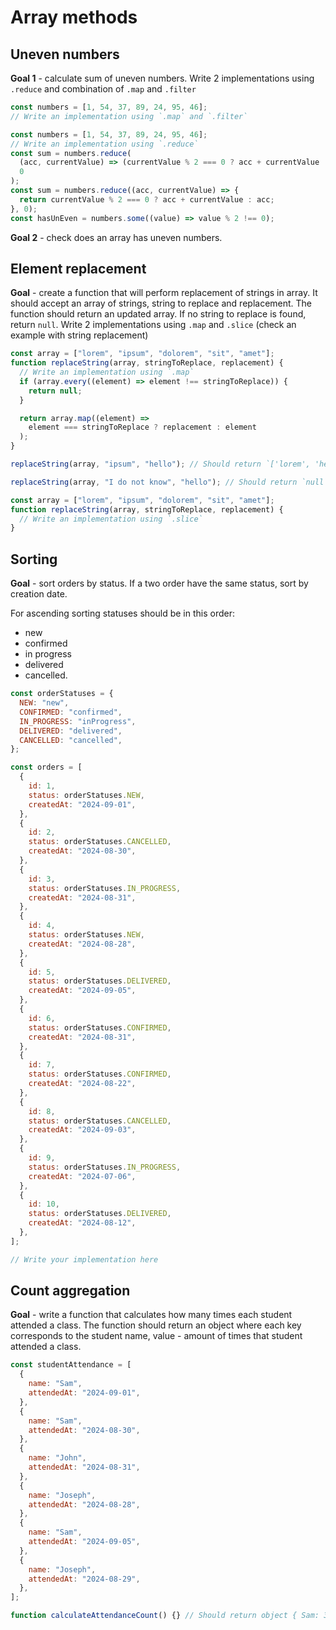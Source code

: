 # Array methods

## Uneven numbers

**Goal 1** - calculate sum of uneven numbers. Write 2 implementations using `.reduce` and combination of `.map` and `.filter`

```js
const numbers = [1, 54, 37, 89, 24, 95, 46];
// Write an implementation using `.map` and `.filter`
```

```js
const numbers = [1, 54, 37, 89, 24, 95, 46];
// Write an implementation using `.reduce`
const sum = numbers.reduce(
  (acc, currentValue) => (currentValue % 2 === 0 ? acc + currentValue : acc),
  0
);
const sum = numbers.reduce((acc, currentValue) => {
  return currentValue % 2 === 0 ? acc + currentValue : acc;
}, 0);
const hasUnEven = numbers.some((value) => value % 2 !== 0);
```

**Goal 2** - check does an array has uneven numbers.

## Element replacement

**Goal** - create a function that will perform replacement of strings in array. It should accept an array of strings, string to replace and replacement.
The function should return an updated array. If no string to replace is found, return `null`.
Write 2 implementations using `.map` and `.slice` (check an example with string replacement)

```js
const array = ["lorem", "ipsum", "dolorem", "sit", "amet"];
function replaceString(array, stringToReplace, replacement) {
  // Write an implementation using `.map`
  if (array.every((element) => element !== stringToReplace)) {
    return null;
  }

  return array.map((element) =>
    element === stringToReplace ? replacement : element
  );
}

replaceString(array, "ipsum", "hello"); // Should return `['lorem', 'hello', 'dolorem', 'sit', 'amet'];`

replaceString(array, "I do not know", "hello"); // Should return `null`
```

```js
const array = ["lorem", "ipsum", "dolorem", "sit", "amet"];
function replaceString(array, stringToReplace, replacement) {
  // Write an implementation using `.slice`
}
```

## Sorting

**Goal** - sort orders by status. If a two order have the same status, sort by creation date.

For ascending sorting statuses should be in this order:

- new
- confirmed
- in progress
- delivered
- cancelled.

```js
const orderStatuses = {
  NEW: "new",
  CONFIRMED: "confirmed",
  IN_PROGRESS: "inProgress",
  DELIVERED: "delivered",
  CANCELLED: "cancelled",
};

const orders = [
  {
    id: 1,
    status: orderStatuses.NEW,
    createdAt: "2024-09-01",
  },
  {
    id: 2,
    status: orderStatuses.CANCELLED,
    createdAt: "2024-08-30",
  },
  {
    id: 3,
    status: orderStatuses.IN_PROGRESS,
    createdAt: "2024-08-31",
  },
  {
    id: 4,
    status: orderStatuses.NEW,
    createdAt: "2024-08-28",
  },
  {
    id: 5,
    status: orderStatuses.DELIVERED,
    createdAt: "2024-09-05",
  },
  {
    id: 6,
    status: orderStatuses.CONFIRMED,
    createdAt: "2024-08-31",
  },
  {
    id: 7,
    status: orderStatuses.CONFIRMED,
    createdAt: "2024-08-22",
  },
  {
    id: 8,
    status: orderStatuses.CANCELLED,
    createdAt: "2024-09-03",
  },
  {
    id: 9,
    status: orderStatuses.IN_PROGRESS,
    createdAt: "2024-07-06",
  },
  {
    id: 10,
    status: orderStatuses.DELIVERED,
    createdAt: "2024-08-12",
  },
];

// Write your implementation here
```

## Count aggregation

**Goal** - write a function that calculates how many times each student attended a class. The function should return an object where each key corresponds to the student name, value - amount of times that student attended a class.

```js
const studentAttendance = [
  {
    name: "Sam",
    attendedAt: "2024-09-01",
  },
  {
    name: "Sam",
    attendedAt: "2024-08-30",
  },
  {
    name: "John",
    attendedAt: "2024-08-31",
  },
  {
    name: "Joseph",
    attendedAt: "2024-08-28",
  },
  {
    name: "Sam",
    attendedAt: "2024-09-05",
  },
  {
    name: "Joseph",
    attendedAt: "2024-08-29",
  },
];

function calculateAttendanceCount() {} // Should return object { Sam: 3, John: 1, Joseph: 2 }
```

